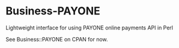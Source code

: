 # Business-PAYONE

Lightweight interface for using PAYONE online payments API in Perl

See Business::PAYONE on CPAN for now.
